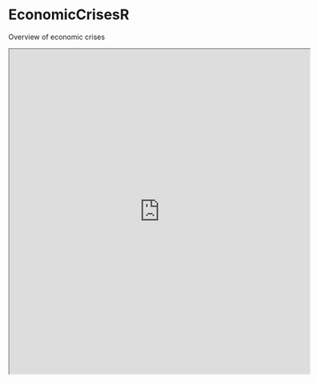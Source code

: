 # EconomicCrisesR
Overview of economic crises




<iframe src="https://rawgit.com/arekbee/EconomicCrisesR/master/Publishing/Presentation.html"  width="600" height="650" align="middle"  />
